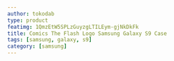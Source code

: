 ```yaml
---
author: tokodab
type: product
featimg: 1QmzEtW5SPLzGuyzgLTILEym-gjNkDkFk
title: Comics The Flash Logo Samsung Galaxy S9 Case
tags: [samsung, galaxy, s9]
category: [samsung]
---
```

